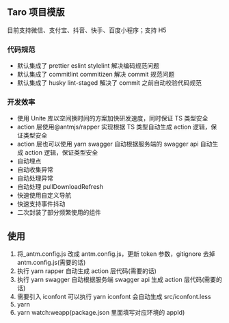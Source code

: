 ## Taro 项目模版

目前支持微信、支付宝、抖音、快手、百度小程序；支持 H5

### 代码规范

- 默认集成了 prettier eslint stylelint 解决编码规范问题
- 默认集成了 commitlint commitizen 解决 commit 规范问题
- 默认集成了 husky lint-staged 解决了 commit 之前自动校验代码规范

### 开发效率

- 使用 Unite 库以空间换时间的方案加快研发速度，同时保证 TS 类型安全
- action 层使用@antmjs/rapper 实现根据 TS 类型自动生成 action 逻辑，保证类型安全
- action 层也可以使用 yarn swagger 自动根据服务端的 swagger api 自动生成 action 逻辑，保证类型安全
- 自动埋点
- 自动收集异常
- 自动处理异常
- 自动处理 pullDownloadRefresh
- 快速使用自定义导航
- 快速支持事件抖动
- 二次封装了部分频繁使用的组件

## 使用

1. 将\_antm.config.js 改成 antm.config.js，更新 token 参数，gitignore 去掉 antm.config.js(需要的话)
2. 执行 yarn rapper 自动生成 action 层代码(需要的话)
3. 执行 yarn swagger 自动根据服务端 swagger api 生成 action 层代码(需要的话)
4. 需要引入 iconfont 可以执行 yarn iconfont 会自动生成 src/iconfont.less
5. yarn
6. yarn watch:weapp(package.json 里面填写对应环境的 appId)
